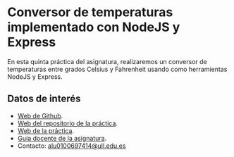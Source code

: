# Conversor de temperaturas implementado con NodeJS y Express

En esta quinta práctica del asignatura, realizaremos un conversor de temperaturas entre grados Celsius y Fahrenheit usando como herramientas NodeJS y Express.

## Datos de interés

- [Web de Github](http://alu0100697414.github.io/).
- [Web del repositorio de la práctica](https://github.com/alu0100697414/pr5_STW/tree/master).
- [Web de la práctica](http://alu0100697414.github.io/pr5_STW/).
- [Guía docente de la asignatura](http://eguia.ull.es/etsii/query.php?codigo=139264512).
- Contacto: alu0100697414@ull.edu.es
